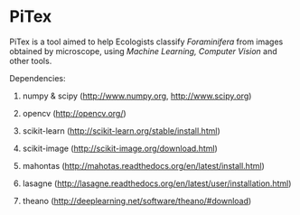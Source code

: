# PiTex
PiTex is a tool aimed to help Ecologists classify <i>Foraminifera</i>  from images obtained by microscope, using <i>Machine Learning, Computer Vision</i> and other tools.


Dependencies:

1. numpy & scipy (http://www.numpy.org, http://www.scipy.org)

2. opencv (http://opencv.org/)

3. scikit-learn (http://scikit-learn.org/stable/install.html)

4. scikit-image (http://scikit-image.org/download.html)

5. mahontas (http://mahotas.readthedocs.org/en/latest/install.html)

6. lasagne  (http://lasagne.readthedocs.org/en/latest/user/installation.html)

7. theano (http://deeplearning.net/software/theano/#download)
